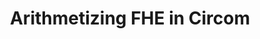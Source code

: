 ---
title: Arithmetizing FHE in Circom
parent: Blog
redirect_to: https://pps-lab.com/blog/fhe_arithmetization/
---